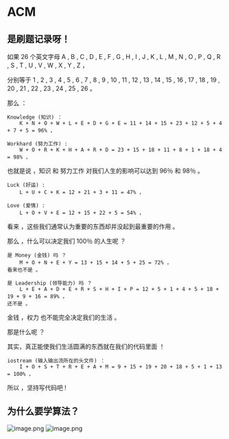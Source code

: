 # ACM
## 是刷题记录呀！
如果 26 个英文字母 
	A , B , C , D , E , F , G , H , I , J , K , L , M , N , O , P , Q , R , S , T , U , V , W , X , Y , Z ，

分别等于
	1 , 2 , 3 , 4 , 5 , 6 , 7 , 8 , 9 , 10 , 11 , 12 , 13 , 14 , 15 , 16 , 17 , 18 , 19 , 20 , 21 , 22 , 23 , 24 , 25 , 26 。


那么 ：

	Knowledge (知识) ：
		K + N + O + W + L + E + D + G + E = 11 + 14 + 15 + 23 + 12 + 5 + 4 + 7 + 5 = 96% ，

	Workhard (努力工作) :
		W + O + R + K + H + A + R + D = 23 + 15 + 18 + 11 + 8 + 1 + 18 + 4 = 98% ，

也就是说 ，知识 和 努力工作 对我们人生的影响可以达到 96％ 和 98％ 。

	Luck (好运) :
		L + U + C + K = 12 + 21 + 3 + 11 = 47% ，

	Love (爱情) :
		L + O + V + E = 12 + 15 + 22 + 5 = 54% ，

看来 ，这些我们通常认为重要的东西却并没起到最重要的作用 。


那么 ，什么可以决定我们 100％ 的人生呢 ？ 

	是 Money (金钱) 吗 ？
		M + O + N + E + Y = 13 + 15 + 14 + 5 + 25 = 72% ，
	看来也不是 。 

	是 Leadership (领导能力) 吗 ？ 
		L + E + A + D + E + R + S + H + I + P = 12 + 5 + 1 + 4 + 5 + 18 + 19 + 9 + 16 = 89% ，
	还不是 。 

金钱 ，权力 也不能完全决定我们的生活 。


那是什么呢 ？ 

其实，真正能使我们生活圆满的东西就在我们的代码里面 ！ 

	iostream (输入输出流所在的头文件) ：
		I + O + S + T + R + E + A + M = 9 + 15 + 19 + 20 + 18 + 5 + 1 + 13 = 100% ，

所以 ，坚持写代码吧 !

## 为什么要学算法？

![image.png](https://s2.loli.net/2022/05/13/gOG2n7YJsmU5hfq.png)
![image.png](https://s2.loli.net/2022/05/13/kWSN1yxCHcKwe4n.png)
